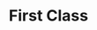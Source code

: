 ---
ee_id: '4254'
site: '1'
type: '2'
long_id: 2015-004 First Class
url: 2015-004-first-class
year: '2015'
medium: 'Foam pool noodles, necklace, sock, armbands, sleeve jewelry '
commission:
add_credit:
dims: 140 cm x variable width x variable depth
pitch:
ps:
live_url:
related:
title: First Class
youtube:
imgs: |-
  first-class-2015-004-full-database-JH.jpg
  first-class-2015-004-detail-1-database-JH.jpg
subheading:
year2: '2015'
download:
add_credits:
related_code:
! '':
layout: things-i-made
---